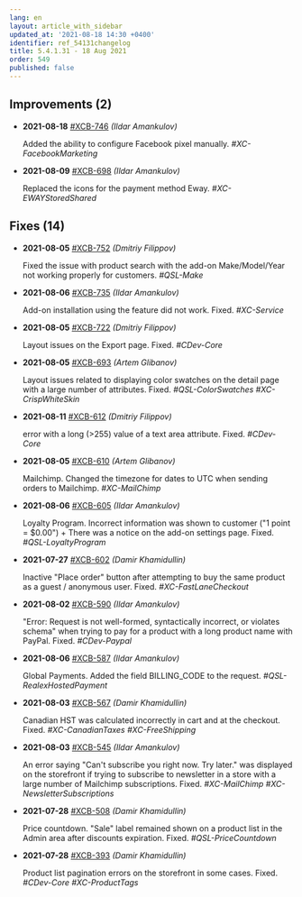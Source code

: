 ```yaml
---
lang: en
layout: article_with_sidebar
updated_at: '2021-08-18 14:30 +0400'
identifier: ref_54131changelog
title: 5.4.1.31 - 18 Aug 2021
order: 549
published: false
---
```

## Improvements (2)
* **2021-08-18** [#XCB-746](https://sellerlabs.atlassian.net/browse/XCB-746) _(Ildar Amankulov)_

  Added the ability to configure Facebook pixel manually. _#XC-FacebookMarketing_

* **2021-08-09** [#XCB-698](https://sellerlabs.atlassian.net/browse/XCB-698) _(Ildar Amankulov)_

  Replaced the icons for the payment method Eway. _#XC-EWAYStoredShared_


## Fixes (14)
* **2021-08-05** [#XCB-752](https://sellerlabs.atlassian.net/browse/XCB-752) _(Dmitriy Filippov)_

  Fixed the issue with product search with the add-on Make/Model/Year not working properly for customers. _#QSL-Make_

* **2021-08-06** [#XCB-735](https://sellerlabs.atlassian.net/browse/XCB-735) _(Ildar Amankulov)_

  Add-on installation using the <Upload addon> feature did not work. Fixed. _#XC-Service_

* **2021-08-05** [#XCB-722](https://sellerlabs.atlassian.net/browse/XCB-722) _(Dmitriy Filippov)_

  Layout issues on the Export page. Fixed. _#CDev-Core_

* **2021-08-05** [#XCB-693](https://sellerlabs.atlassian.net/browse/XCB-693) _(Artem Glibanov)_

  Layout issues related to displaying color swatches on the detail page with a large number of attributes. Fixed. _#QSL-ColorSwatches #XC-CrispWhiteSkin_

* **2021-08-11** [#XCB-612](https://sellerlabs.atlassian.net/browse/XCB-612) _(Dmitriy Filippov)_

  <Add to cart> error with a long (>255) value of a text area attribute. Fixed. _#CDev-Core_

* **2021-08-05** [#XCB-610](https://sellerlabs.atlassian.net/browse/XCB-610) _(Artem Glibanov)_

  Mailchimp. Changed the timezone for dates to UTC when sending orders to Mailchimp. _#XC-MailChimp_

* **2021-08-06** [#XCB-605](https://sellerlabs.atlassian.net/browse/XCB-605) _(Ildar Amankulov)_

  Loyalty Program. Incorrect information was shown to customer ("1 point = $0.00") + There was a notice on the add-on settings page. Fixed. _#QSL-LoyaltyProgram_

* **2021-07-27** [#XCB-602](https://sellerlabs.atlassian.net/browse/XCB-602) _(Damir Khamidullin)_

  Inactive "Place order" button after attempting to buy the same product as a guest / anonymous user. Fixed. _#XC-FastLaneCheckout_

* **2021-08-02** [#XCB-590](https://sellerlabs.atlassian.net/browse/XCB-590) _(Ildar Amankulov)_

  "Error: Request is not well-formed, syntactically incorrect, or violates schema" when trying to pay for a product with a long product name with PayPal. Fixed. _#CDev-Paypal_

* **2021-08-06** [#XCB-587](https://sellerlabs.atlassian.net/browse/XCB-587) _(Ildar Amankulov)_

  Global Payments. Added the field BILLING_CODE to the request. _#QSL-RealexHostedPayment_

* **2021-08-03** [#XCB-567](https://sellerlabs.atlassian.net/browse/XCB-567) _(Damir Khamidullin)_

  Canadian HST was calculated incorrectly in cart and at the checkout. Fixed. _#XC-CanadianTaxes #XC-FreeShipping_

* **2021-08-03** [#XCB-545](https://sellerlabs.atlassian.net/browse/XCB-545) _(Ildar Amankulov)_

  An error saying "Can't subscribe you right now. Try later." was displayed on the storefront if trying to subscribe to newsletter in a store with a large number of Mailchimp subscriptions. Fixed. _#XC-MailChimp #XC-NewsletterSubscriptions_

* **2021-07-28** [#XCB-508](https://sellerlabs.atlassian.net/browse/XCB-508) _(Damir Khamidullin)_

  Price countdown. "Sale" label remained shown on a product list in the Admin area after discounts expiration. Fixed. _#QSL-PriceCountdown_

* **2021-07-28** [#XCB-393](https://sellerlabs.atlassian.net/browse/XCB-393) _(Damir Khamidullin)_

  Product list pagination errors on the storefront in some cases. Fixed. _#CDev-Core #XC-ProductTags_


